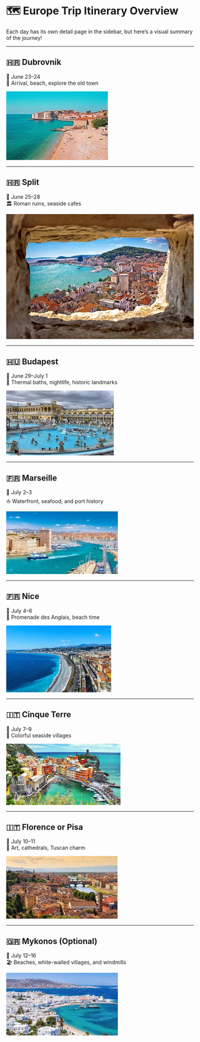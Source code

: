 # 🗺️ Europe Trip Itinerary Overview

Each day has its own detail page in the sidebar, but here’s a visual summary of the journey!

---

## 🇭🇷 Dubrovnik  
📅 June 23–24  
🛬 Arrival, beach, explore the old town

![Dubrovnik](stockphotos/DBV.jpeg)

---

## 🇭🇷 Split  
📅 June 25–28  
🏛️ Roman ruins, seaside cafes

![Split](stockphotos/Split.jpeg)

---

## 🇭🇺 Budapest  
📅 June 29–July 1  
🛁 Thermal baths, nightlife, historic landmarks

![Budapest](stockphotos/Budapest.jpeg)

---

## 🇫🇷 Marseille  
📅 July 2–3  
⛵ Waterfront, seafood, and port history

![Marseille](stockphotos/Marselle.jpeg)

---

## 🇫🇷 Nice  
📅 July 4–6  
🌴 Promenade des Anglais, beach time

![Nice](stockphotos/Nice.jpeg)

---

## 🇮🇹 Cinque Terre  
📅 July 7–9  
🌈 Colorful seaside villages

![Cinque Terre](stockphotos/CT.jpeg)

---

## 🇮🇹 Florence or Pisa  
📅 July 10–11  
🎨 Art, cathedrals, Tuscan charm

![Florence](stockphotos/Florence.jpeg)

---

## 🇬🇷 Mykonos (Optional)  
📅 July 12–16  
🏖️ Beaches, white-walled villages, and windmills

![Mykonos](stockphotos/Mykonos.jpeg)
